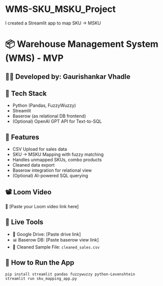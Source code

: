 # WMS-SKU_MSKU_Project
I created a Streamlit app to map SKU → MSKU

# 📦 Warehouse Management System (WMS) - MVP

## 👨‍💻 Developed by: Gaurishankar Vhadle

## 🧰 Tech Stack
- Python (Pandas, FuzzyWuzzy)
- Streamlit
- Baserow (as relational DB frontend)
- (Optional) OpenAI GPT API for Text-to-SQL

## 🎯 Features
- CSV Upload for sales data
- SKU → MSKU Mapping with fuzzy matching
- Handles unmapped SKUs, combo products
- Cleaned data export
- Baserow integration for relational view
- (Optional) AI-powered SQL querying

## 📽️ Loom Video
🔗 [Paste your Loom video link here]

## 🔗 Live Tools
- 📁 Google Drive: [Paste drive link]
- 📊 Baserow DB: [Paste baserow view link]
- 📎 Cleaned Sample File: `cleaned_sales.csv`

## 🚀 How to Run the App
```bash
pip install streamlit pandas fuzzywuzzy python-Levenshtein
streamlit run sku_mapping_app.py
